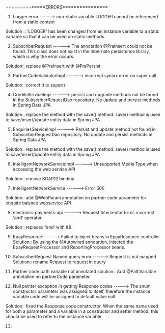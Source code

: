 
==============ERRORS================

1. Logger error
-----> non-static variable LOGGER cannot be referenced from a static context

Solution :: 'LOGGER' has been changed from an instance variable to a static variable so that it can be used on static methods.

2. SubscriberRequest 
------> The annotation @PreInsert could not be found. This class does not exist in the hibernate persistence library, which is 
        why the error occurs.

Solution:: replace @PreInsert with @PrePersist

3. PartnerCodeValidatorImpl 
------> incorrect syntax error on super call

Solution:: correct it to super()

4. CreditsServiceImpl 
------> persist and upgrade methods  not be found in the SubscriberRequestDao repository. No update and persist methods in Spring Data JPA

Solution:: replace the method with the save() method. save() method is used to save/insert/update entity data in Spring JPA

5. EnquiriesServiceImpl 
------> Persist and update method not found in SubscriberRequestDao repository. No update and persist methods in Spring Data JPA

Solution:: replace the method with the save() method. save() method is used to save/insert/update entity data in Spring JPA

6. IntelligentNetworkServiceImpl 
------> Unsupported Media Type when accessing the web service API

Solution:: remove SOAP12 binding

7. IntelligentNetworkService
------> Error 500

Solution::  add @WebParam annotation on partner code parameter for enquire balance webservice API

8. electronic-payments-api
------> Request Interceptor Error. incorrect 'and' operator.
   
Solution:: replaced 'and' with &&

9. EpayResource:
-----> Failed to inject beans in EpayResource controller
 Solution:: By using the @Autowired annotation, injected the EpayRequestProcessor and ReportingProcessor beans. 

10. SubscriberRequest Named query error
-----> Request is not mapped
Solution:: rename Request to request in query

11. Partner code path variable not annotated
solution:: Add @PathVariable annotation on partnerCode parameter.

12. Null pointer exception in getting Response codes
-----> The enum constructor parameter was assigned to itself, therefore the instance variable code will be assigned to default value null

Solution:: fixed the Response code constructor. When the same name used for both a parameter and a variable in a 
constructor and setter method, this should be used to refer to the instance variable.

13. 
